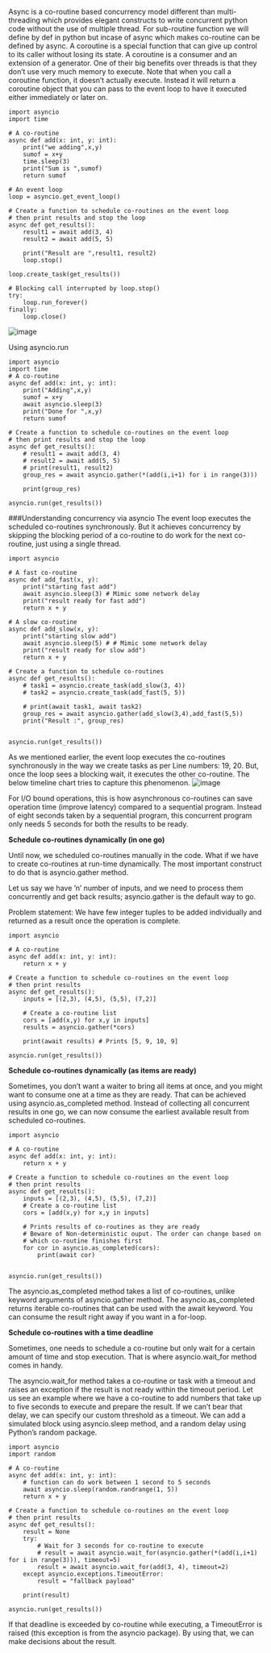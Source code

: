 Async is a co-routine based concurrency model different than multi-threading which provides elegant constructs to write concurrent python code without the use of multiple thread.
For sub-routine function we will define by def in python but incase of async which makes co-routine can be defined by async.
A coroutine is a special function that can give up control to its caller without losing its state. A coroutine is a consumer and an extension of a generator. One of their big benefits over threads is that they don’t use very much memory to execute. Note that when you call a coroutine function, it doesn’t actually execute. Instead it will return a coroutine object that you can pass to the event loop to have it executed either immediately or later on.

```
import asyncio
import time

# A co-routine
async def add(x: int, y: int):
    print("we adding",x,y)
    sumof = x+y
    time.sleep(3)
    print("Sum is ",sumof)
    return sumof

# An event loop
loop = asyncio.get_event_loop()

# Create a function to schedule co-routines on the event loop
# then print results and stop the loop
async def get_results():
    result1 = await add(3, 4)
    result2 = await add(5, 5)

    print("Result are ",result1, result2) 
    loop.stop()

loop.create_task(get_results())

# Blocking call interrupted by loop.stop()
try:
    loop.run_forever()
finally:
    loop.close()
```
![image](https://github.com/krispcall/aron-onboarding/assets/52240049/3427a57b-17e7-4bfd-8c6e-a1f42d57bd86)

Using asyncio.run
```
import asyncio
import time
# A co-routine
async def add(x: int, y: int):
    print("Adding",x,y)
    sumof = x+y
    await asyncio.sleep(3)
    print("Done for ",x,y)
    return sumof

# Create a function to schedule co-routines on the event loop
# then print results and stop the loop
async def get_results():
    # result1 = await add(3, 4)
    # result2 = await add(5, 5)
    # print(result1, result2) 
    group_res = await asyncio.gather(*(add(i,i+1) for i in range(3)))

    print(group_res) 

asyncio.run(get_results())
```

###Understanding concurrency via asyncio
The event loop executes the scheduled co-routines synchronously. But it achieves concurrency by skipping the blocking period of a co-routine to do work for the next co-routine, just using a single thread.

```
import asyncio

# A fast co-routine
async def add_fast(x, y):
    print("starting fast add")
    await asyncio.sleep(3) # Mimic some network delay
    print("result ready for fast add")
    return x + y

# A slow co-routine
async def add_slow(x, y):
    print("starting slow add")
    await asyncio.sleep(5) # # Mimic some network delay
    print("result ready for slow add")
    return x + y

# Create a function to schedule co-routines
async def get_results():
    # task1 = asyncio.create_task(add_slow(3, 4))
    # task2 = asyncio.create_task(add_fast(5, 5))

    # print(await task1, await task2) 
    group_res = await asyncio.gather(add_slow(3,4),add_fast(5,5))
    print("Result :", group_res)
    

asyncio.run(get_results())
```

As we mentioned earlier, the event loop executes the co-routines synchronously in the way we create tasks as per Line numbers: 19, 20. But, once the loop sees a blocking wait, it executes the other co-routine. The below timeline chart tries to capture this phenomenon.
![image](https://github.com/krispcall/aron-onboarding/assets/52240049/26252618-4ae8-4759-944a-7b3ec02efb74)

For I/O bound operations, this is how asynchronous co-routines can save operation time (improve latency) compared to a sequential program. Instead of eight seconds taken by a sequential program, this concurrent program only needs 5 seconds for both the results to be ready.

**Schedule co-routines dynamically (in one go)**

Until now, we scheduled co-routines manually in the code. What if we have to create co-routines at run-time dynamically. The most important construct to do that is asyncio.gather method.

Let us say we have ’n’ number of inputs, and we need to process them concurrently and get back results; asyncio.gather is the default way to go.

Problem statement: We have few integer tuples to be added individually and returned as a result once the operation is complete.
```
import asyncio

# A co-routine
async def add(x: int, y: int):
    return x + y

# Create a function to schedule co-routines on the event loop
# then print results
async def get_results():
    inputs = [(2,3), (4,5), (5,5), (7,2)]

    # Create a co-routine list
    cors = [add(x,y) for x,y in inputs]
    results = asyncio.gather(*cors)

    print(await results) # Prints [5, 9, 10, 9]

asyncio.run(get_results())
```

**Schedule co-routines dynamically (as items are ready)**

Sometimes, you don’t want a waiter to bring all items at once, and you might want to consume one at a time as they are ready. That can be achieved using asyncio.as_completed method. Instead of collecting all concurrent results in one go, we can now consume the earliest available result from scheduled co-routines.
```
import asyncio

# A co-routine
async def add(x: int, y: int):
    return x + y

# Create a function to schedule co-routines on the event loop
# then print results
async def get_results():
    inputs = [(2,3), (4,5), (5,5), (7,2)]
    # Create a co-routine list
    cors = [add(x,y) for x,y in inputs]

    # Prints results of co-routines as they are ready
    # Beware of Non-deterministic ouput. The order can change based on
    # which co-routine finishes first
    for cor in asyncio.as_completed(cors):
        print(await cor)


asyncio.run(get_results())
```

The asyncio.as_completed method takes a list of co-routines, unlike keyword arguments of asyncio.gather method. The asyncio.as_completed returns iterable co-routines that can be used with the await keyword. You can consume the result right away if you want in a for-loop.

**Schedule co-routines with a time deadline**

Sometimes, one needs to schedule a co-routine but only wait for a certain amount of time and stop execution. That is where asyncio.wait_for method comes in handy.

The asyncio.wait_for method takes a co-routine or task with a timeout and raises an exception if the result is not ready within the timeout period. Let us see an example where we have a co-routine to add numbers that take up to five seconds to execute and prepare the result. If we can’t bear that delay, we can specify our custom threshold as a timeout. We can add a simulated block using asyncio.sleep method, and a random delay using Python’s random package.



```
import asyncio
import random

# A co-routine
async def add(x: int, y: int):
    # function can do work between 1 second to 5 seconds
    await asyncio.sleep(random.randrange(1, 5))
    return x + y

# Create a function to schedule co-routines on the event loop
# then print results
async def get_results():
    result = None
    try:
        # Wait for 3 seconds for co-routine to execute
        # result = await asyncio.wait_for(asyncio.gather(*(add(i,i+1) for i in range(3))), timeout=5)
        result = await asyncio.wait_for(add(3, 4), timeout=2)
    except asyncio.exceptions.TimeoutError:
        result = "fallback payload"

    print(result)

asyncio.run(get_results())
```
If that deadline is exceeded by co-routine while executing, a TimeoutError is raised (this exception is from the asyncio package). By using that, we can make decisions about the result.
